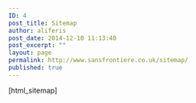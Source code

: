 ```yaml
---
ID: 4
post_title: Sitemap
author: aliferis
post_date: 2014-12-10 11:13:40
post_excerpt: ""
layout: page
permalink: http://www.sansfrontiere.co.uk/sitemap/
published: true
---
```

[html_sitemap]